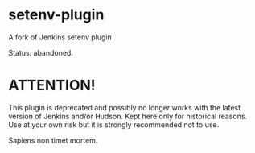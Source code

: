 setenv-plugin
=============

A fork of Jenkins setenv plugin

Status: abandoned.

ATTENTION!
=============
This plugin is deprecated and possibly no longer works with the latest version of Jenkins and/or Hudson.
Kept here only for historical reasons. Use at your own risk but it is strongly recommended not to use.

Sapiens non timet mortem.
